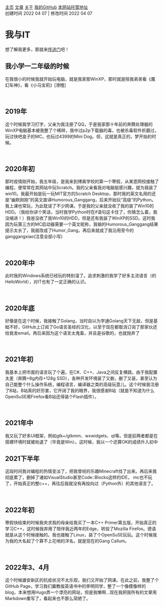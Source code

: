 [主页](https://ganggangxiao.github.io/)
[文章](https://ganggangxiao.github.io/list/)
[关于](https://ganggangxiao.github.io/about/)
[我的GitHub](https://github.com/ganggangxiao/)
[本网站托管地址](https://github.com/ganggangxiao/ganggangxiao.github.io/)  
创建时间 2022 04 07 | 修改时间 2022 04 07

# **我与IT**
想了解我更多，那就来[传送门](https://github.com/ganggangxiao/ganggangxiao/)吧！
<h2>我小学一二年级的时候</h2>
<p>在我很小的时候我就开始玩电脑，就是我家那WinXP，那时就是陪我弟弟看《魔幻车神》，看《小马宝莉》[滑稽]</p><br />

<h2>2019年</h2>
<p>这个时候我学习打字，父亲为我注册了QQ，于是我家那十年前的奔腾处理器的WinXP电脑基本被我整了个稀碎，我中过p2p下载器的毒，也被杀毒软件折磨过，玩过快吧盒子的MC，也玩过4399的Mini Dog。但，这就是真正的，梦开始的时候。</p><br />

<h2>2020年初</h2>
<p>那时疫情刚开始，我五年级，是我来到博奥学校的第一个寒假，从某思网校接触了编程，便常常在其网站中玩Scratch。我的父亲看我对电脑挺感兴趣，就为我装了win10。我最开始是玩一玩MIT官方的Scratch Desktop，那时我的英文名用的还是“幽默刚刚”的英文直译Humorous_Ganggang，后来开始玩“高级”的Python。我上课也常玩，为此耽误了不少网课。于是我的父亲就没收了我的装了Win10的HDD。（我给你讲个笑话，当时我学Python时在if语句这卡住了，你猜怎么着，我没缩进！）我爸没收了我Win10的HDD，但是还有我装了WinXP的SSD。这时我因为玩第三方的MC启动器需要一个英文昵称，我输的Humorous_Ganggang结果提示太长了，我就改成了Humor_Gang，再后来就成了我沿用至今的ganggangxiao(注意全部小写)</p><br />

<h2>2020年中</h2>
<p>此时我的Windows系统已经玩的特别溜了。追求刺激的我学了好多主流语言（的HelloWorld），对IT也有了一定正确的认识。</p><br />

<h2>2020年底</h2>
<p>好像是在这个时候，我接触了Golang，当时自以为学通Golang天下无敌，但是基础不好，GitHub上订阅了Go语言圣经的汉化，以至于现在都取消订阅了那家伙还给我发email。再后来因为这个语言太鬼畜，并且是谷歌的，也就抛弃了</p><br />

<h2>2021年初</h2>
<p>我基本上把市面的语言玩了个遍，在C#、C++、Java之间反复横跳，由于我配置太差（奔腾+8g内存+128g SSD），各种开发环境装了又删，删了又装，甚至认为自己能整个什么操作系统，编程语言，编译器之类的高级玩意儿。这个时候我注册了B站，B站真的好厉害，它开阔了我的眼界，我很感谢B站（就是不知道为什么OpenSuSE用Firefox看B站还得装个Flash插件）。</p><br />

<h2>2021年中</h2>
<p>我又玩了好多UI框架，例如gtk+/gtkmm、wxwidgets、qt等。但是前两者都是在搭建环境时就被劝退了（毕竟是Win）。这时候，我以一个还算OK的成绩升入初中</p>

<h2>2021下半年</h2>
<p>这段时间我对编程的热情变淡了，把我曾经的乐趣Minecraft找了出来。再后来我彻底累了，删掉了诸如VisualStudio甚至Code::Blocks这样的IDE，
mc也不玩了，开始真正的整c++，再往后我就没有再投向过（Python外）的其他语言了。</p><br />

<h2>2022年初</h2>
<p>寒假快结束的时候我央求我的母亲给我买了一本C++ Primer第五版，开始真正的学习C++，这时候我弃用了陪伴我近两年的Edge，转投了Mozilla Firefox。德语就是从这个时候接触的。我也接触了Linux，装了个OpenSuSE玩玩。这个时候我为我的大名起了个算不上花哨的洋名，就是现在的Gang Callum。</p><br />

<h2>2022年3、4月</h2>
<p>这个时候雄安新区的抗疫状况不太乐观，我们又开始了网课。在此之前，我整了个GitHub Page，学习我们冀教版英语书中的李明同学，整了一个像模像样的blog，本来想用Hugo弄一个漂亮的网站，但是我懒啊...现在我把我所有的文章用Markdown重写了，看起来也不那么简陋了。</p><br />

